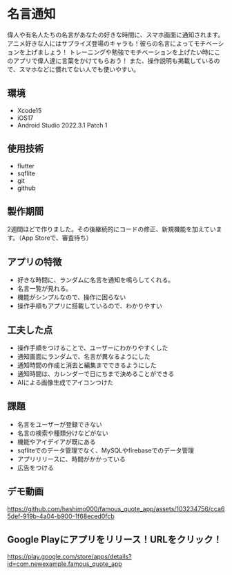 # 名言通知

偉人や有名人たちの名言があなたの好きな時間に、スマホ画面に通知されます。アニメ好きな人にはサプライズ登場のキャラも！彼らの名言によってモチベーションを上げましょう！
トレーニングや勉強でモチベーションを上げたい時にこのアプリで偉人達に言葉をかけてもらおう！
また、操作説明も掲載しているので、スマホなどに慣れてない人でも使いやすい。

## 環境
- Xcode15
- iOS17
- Android Studio 2022.3.1 Patch 1

## 使用技術
- flutter
- sqflite
- git
- github

## 製作期間
2週間ほどで作りました。その後継続的にコードの修正、新規機能を加えています。（App Storeで、審査待ち）

## アプリの特徴
- 好きな時間に、ランダムに名言を通知を鳴らしてくれる。
- 名言一覧が見れる。
- 機能がシンプルなので、操作に困らない
- 操作手順もアプリに搭載しているので、わかりやすい

## 工夫した点
- 操作手順をつけることで、ユーザーにわかりやすくした
- 通知画面にランダムで、名言が異なるようにした
- 通知時間の作成と消去と編集までできるようにした
- 通知時間は、カレンダーで日にちまで決めることができる
- AIによる画像生成でアイコンつけた
 ## 課題
- 名言をユーザーが登録できない
- 名言の検索や種類分けなどがない
- 機能やアイデイアが既にある
- sqfliteでのデータ管理でなく、MySQLやfirebaseでのデータ管理
- アプリリリースに、時間がかかっている
- 広告をつける


## デモ動画
 
https://github.com/hashimo000/famous_quote_app/assets/103234756/cca65def-919b-4a04-b900-1f68eced0fcb

## Google Playにアプリをリリース！URLをクリック！

https://play.google.com/store/apps/details?id=com.newexample.famous_quote_app
